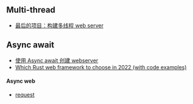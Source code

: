 ## Multi-thread

- [最后的项目：构建多线程 web server](https://kaisery.github.io/trpl-zh-cn/ch20-00-final-project-a-web-server.html#%E6%9C%80%E5%90%8E%E7%9A%84%E9%A1%B9%E7%9B%AE%E6%9E%84%E5%BB%BA%E5%A4%9A%E7%BA%BF%E7%A8%8B-web-server)

## Async await

- [使用 Async await 创建 webserver](https://rust-lang.github.io/async-book/09_example/00_intro.html) 
- [Which Rust web framework to choose in 2022 (with code examples)](https://kerkour.com/rust-web-framework-2022)

#### Async web

- [request](https://crates.io/crates/request)
